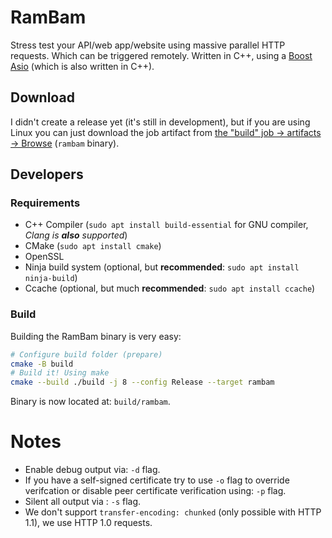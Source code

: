 # RamBam

Stress test your API/web app/website using massive parallel HTTP requests. Which can be triggered remotely.
Written in C++, using a [Boost Asio](https://boost.org/libs/asio) (which is also written in C++).

## Download

I didn't create a release yet (it's still in development), but if you are using Linux you can just download the job artifact from [the "build" job -> artifacts -> Browse](https://gitlab.melroy.org/melroy/rambam/-/pipelines/latest) (`rambam` binary).

## Developers

### Requirements

- C++ Compiler (`sudo apt install build-essential` for GNU compiler, _Clang is **also** supported_)
- CMake (`sudo apt install cmake`)
- OpenSSL
- Ninja build system (optional, but **recommended**: `sudo apt install ninja-build`)
- Ccache (optional, but much **recommended**: `sudo apt install ccache`)

### Build

Building the RamBam binary is very easy:

```bash
# Configure build folder (prepare)
cmake -B build
# Build it! Using make
cmake --build ./build -j 8 --config Release --target rambam
```

Binary is now located at: `build/rambam`.

# Notes

- Enable debug output via: `-d` flag.
- If you have a self-signed certificate try to use `-o` flag to override verifcation or disable peer certificate verification using: `-p` flag.
- Silent all output via : `-s` flag.
- We don't support `transfer-encoding: chunked` (only possible with HTTP 1.1), we use HTTP 1.0 requests.
